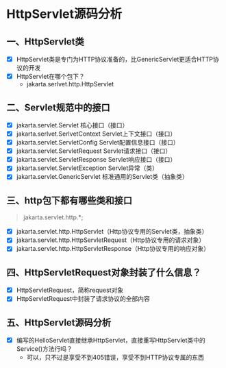 # HttpServlet源码分析

## 一、HttpServlet类

- [x] HttpServlet类是专门为HTTP协议准备的，比GenericServlet更适合HTTP协议的开发
- [x] HttpServlet在哪个包下？
   - jakarta.serlvet.http.HttpServlet

## 二、Servlet规范中的接口

- [x] jakarta.servlet.Servlet              核心接口（接口）
- [x] jakarta.serlvet.SerlvetContext  Servlet上下文接口（接口）
- [x] jakarta.servlet.ServletConfig    Servlet配置信息接口（接口）
- [x] jakarta.servlet.ServletRequest  Servlet请求接口（接口）
- [x] jakarta.servlet.ServletResponse   Servlet响应接口（接口）
- [x] jakarta.servlet.ServletException   Servlet异常（类）
- [x] jakarta.servlet.GenericServlet      标准通用的Servlet类（抽象类）

## 三、http包下都有哪些类和接口 

>jakarta.servlet.http.*;

- [x] jakarta.servlet.http.HttpServlet（Http协议专用的Servlet类，抽象类）
- [x] jakarta.servlet.http.HttpServletRequest（Http协议专用的请求对象）
- [x] jakarta.servlet.http.HttpServletResponse（Http协议专用的响应对象）

## 四、HttpServletRequest对象封装了什么信息？

- [x] HttpServletRequest，简称request对象
- [x] HttpServletRequest中封装了请求协议的全部内容

## 五、HttpServlet源码分析

- [x] 编写的HelloServlet直接继承HttpServlet，直接重写HttpServlet类中的Service()方法行吗？
   - 可以，只不过是享受不到405错误，享受不到HTTP协议专属的东西

